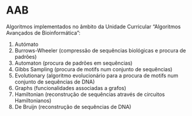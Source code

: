 # AAB

Algoritmos implementados no âmbito da Unidade Curricular “Algoritmos Avançados de Bioinformática”:
1. Autómato 
2. Burrows-Wheeler (compressão de sequências biológicas e procura de padrões)
3. Automaton (procura de padrões em sequências)
4. Gibbs Sampling (procura de motifs num conjunto de sequências)
5. Evolutionary (algoritmo evolucionário para a procura de motifs num conjunto de sequências de DNA)
6. Graphs (funcionalidades associadas a grafos)
7. Hamiltonian (reconstrução de sequências através de circuitos Hamiltonianos)
8. De Bruijn (reconstrução de sequências de DNA)
